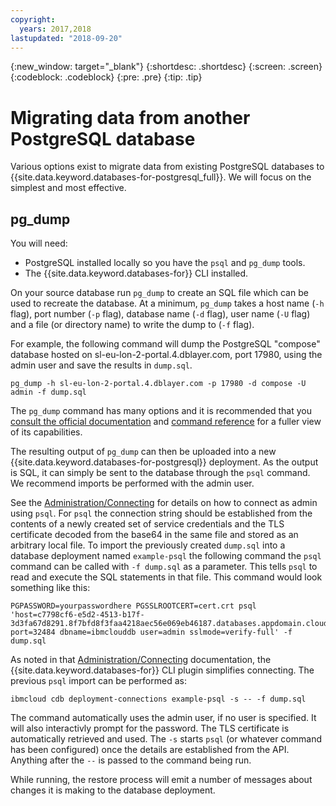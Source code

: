 ```yaml
---
copyright:
  years: 2017,2018
lastupdated: "2018-09-20"
---
```


{:new_window: target="_blank"}
{:shortdesc: .shortdesc}
{:screen: .screen}
{:codeblock: .codeblock}
{:pre: .pre}
{:tip: .tip}

# Migrating data from another PostgreSQL database

Various options exist to migrate data from existing PostgreSQL databases to {{site.data.keyword.databases-for-postgresql_full}}. We will focus on the simplest and most effective.

## pg_dump

You will need:

* PostgreSQL installed locally so you have the `psql` and `pg_dump` tools.
* The {{site.data.keyword.databases-for}} CLI installed.

On your source database run `pg_dump` to create an SQL file which can be used to recreate the database. At a minimum, `pg_dump` takes a host name (`-h` flag), port number (`-p` flag), database name (`-d` flag), user name (`-U` flag) and a file (or directory name) to write the dump to (`-f` flag). 

For example, the following command will dump the PostgreSQL "compose" database hosted on sl-eu-lon-2-portal.4.dblayer.com, port 17980, using the admin user and save the results in `dump.sql`.

```shell
pg_dump -h sl-eu-lon-2-portal.4.dblayer.com -p 17980 -d compose -U admin -f dump.sql
```

The `pg_dump` command has many options and it is recommended that you [consult the official documentation](https://www.postgresql.org/docs/9.6/static/backup-dump.html) and [command reference](https://www.postgresql.org/docs/9.6/static/app-pgdump.html) for a fuller view of its capabilities.

The resulting output of `pg_dump` can then be uploaded into a new {{site.data.keyword.databases-for-postgresql}} deployment. As the output is SQL, it can simply be sent to the database through the `psql` command. We recommend imports be performed with the admin user. 

See the [Administration/Connecting](admin-connecting) for details on how to connect as admin using `psql`.  For `psql` the connection string should be established from the contents of a newly created set of service credentials and the TLS certificate decoded from the base64 in the same file and stored as an arbitrary local file.  To import the previously created `dump.sql` into a database deployment named `example-psql` the following command the `psql` command can be called with `-f dump.sql` as a parameter. This tells `psql` to read and execute the SQL statements in that file. This command would look something like this:

```shell
PGPASSWORD=yourpasswordhere PGSSLROOTCERT=cert.crt psql 'host=c7798cf6-e5d2-4513-b17f-3d3fa67d8291.8f7bfd8f3faa4218aec56e069eb46187.databases.appdomain.cloud port=32484 dbname=ibmclouddb user=admin sslmode=verify-full' -f dump.sql
```

As noted in that [Administration/Connecting](admin-connecting) documentation, the {{site.data.keyword.databases-for}} CLI plugin simplifies connecting. The previous `psql` import can be performed as:

```shell
ibmcloud cdb deployment-connections example-psql -s -- -f dump.sql
```

The command automatically uses the admin user, if no user is specified. It will also interactivly prompt for the password. The TLS certificate is automatically retrieved and used. The `-s` starts `psql` (or whatever command has been configured) once the details are established from the API. Anything after the `--` is passed to the command being run.

While running, the restore process will emit a number of messages about changes it is making to the database deployment.